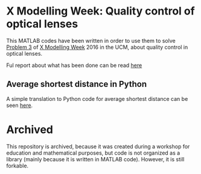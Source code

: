 # X Modelling Week: Quality control of optical lenses

This MATLAB codes have been written in order to use them to solve [Problem 3](http://www.mat.ucm.es/congresos/mweek/X_Modelling_Week/Problems.htm) of [X Modelling Week](http://www.mat.ucm.es/congresos/mweek/X_Modelling_Week/index.htm) 2016 in the UCM, about quality control in optical lenses.

Ful report about what has been done can be read [here](http://www.mat.ucm.es/congresos/mweek/X_Modelling_Week/Informes/Report_P3.pdf)

## Average shortest distance in Python

A simple translation to Python code for average shortest distance can be seen [here](https://gist.github.com/cperales/969e91dbab3b1f6ee60370c0ea6fd3a4).

# Archived

This repository is archived, because it was created during a workshop for education and mathematical purposes, but code is not organized as a library (mainly because it is written in MATLAB code). However, it is still forkable.
